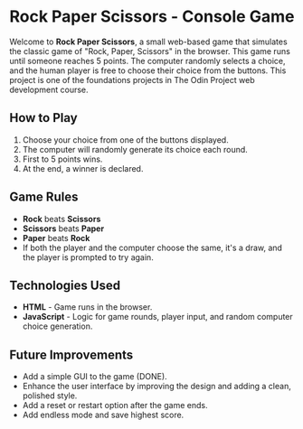 # Rock Paper Scissors - Console Game

Welcome to **Rock Paper Scissors**, a small web-based game that simulates the classic game of "Rock, Paper, Scissors" in the browser. This game runs until someone reaches 5 points. The computer randomly selects a choice, and the human player is free to choose their choice from the buttons. This project is one of the foundations projects in The Odin Project web development course.

## How to Play

1. Choose your choice from one of the buttons displayed.
2. The computer will randomly generate its choice each round.
3. First to 5 points wins.
5. At the end, a winner is declared.

## Game Rules

- **Rock** beats **Scissors**
- **Scissors** beats **Paper**
- **Paper** beats **Rock**
- If both the player and the computer choose the same, it's a draw, and the player is prompted to try again.

## Technologies Used

- **HTML** - Game runs in the browser.
- **JavaScript** - Logic for game rounds, player input, and random computer choice generation.

## Future Improvements

- Add a simple GUI to the game (DONE).
- Enhance the user interface by improving the design and adding a clean, polished style.
- Add a reset or restart option after the game ends.
- Add endless mode and save highest score.
